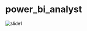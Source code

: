 # power_bi_analyst

![slide1](https://github.com/emilyfmaciel/power_bi_analyst/assets/147085321/2b804c69-6fd4-47a7-9305-65ae1295532d)
